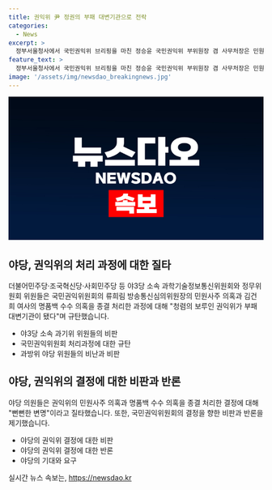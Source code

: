 ```yaml
---
title: 권익위 尹 정권의 부패 대변기관으로 전락
categories:
  - News
excerpt: >
  정부서울청사에서 국민권익위 브리핑을 마친 정승윤 국민권익위 부위원장 겸 사무처장은 민원사주·명품백 수수 의혹 종결 처리를 규탄하는 야3당 소속 위원들의 비판에 직면했다. 이에 대한 규탄은 청렴의 보루인 권익위가 부패 대변기관으로 전락했다는 것으로 불만을 토로했다. 이 외에도 권익위의 민원사주 의혹과 명품백 수수 의혹에 관한 의결서를 공개한 데 대해 뻔뻔한 변명이라고 비판하고, 권익위를 향한 민원제기를 지속할 것을 밝혔다.
feature_text: >
  정부서울청사에서 국민권익위 브리핑을 마친 정승윤 국민권익위 부위원장 겸 사무처장은 민원사주·명품백 수수 의혹 종결 처리를 규탄하는 야3당 소속 위원들의 비판에 직면했다. 이에 대한 규탄은 청렴의 보루인 권익위가 부패 대변기관으로 전락했다는 것으로 불만을 토로했다. 이 외에도 권익위의 민원사주 의혹과 명품백 수수 의혹에 관한 의결서를 공개한 데 대해 뻔뻔한 변명이라고 비판하고, 권익위를 향한 민원제기를 지속할 것을 밝혔다.
image: '/assets/img/newsdao_breakingnews.jpg'
---
```


<p><img src="/assets/img/newsdao_breakingnews.jpg" alt="koreaapp 속보" /></p>

<h2 data-ke-size="size26">야당, 권익위의 처리 과정에 대한 질타</h2>

<p data-ke-size="size16">더불어민주당·조국혁신당·사회민주당 등 야3당 소속 과학기술정보통신위원회와 정무위원회 위원들은 국민권익위원회의 류희림 방송통신심의위원장의 민원사주 의혹과 김건희 여사의 명품백 수수 의혹을 종결 처리한 과정에 대해 "청렴의 보루인 권익위가 부패 대변기관이 됐다"며 규탄했습니다.</p>

<ul>
<li>야3당 소속 과기위 위원들의 비판</li>
<li>국민권익위원회 처리과정에 대한 규탄</li>
<li>과방위 야당 위원들의 비난과 비판</li>
</ul>

<h2 data-ke-size="size26">야당, 권익위의 결정에 대한 비판과 반론</h2>

<p data-ke-size="size16">야당 의원들은 권익위의 민원사주 의혹과 명품백 수수 의혹을 종결 처리한 결정에 대해 "뻔뻔한 변명"이라고 질타했습니다. 또한, 국민권익위원회의 결정을 향한 비판과 반론을 제기했습니다.</p>

<ul>
<li>야당의 권익위 결정에 대한 비판</li>
<li>야당의 권익위 결정에 대한 반론</li>
<li>야당의 기대와 요구</li>
</ul>
실시간 뉴스 속보는, <a href="https://newsdao.kr" rel="dofollow">https://newsdao.kr</a>


